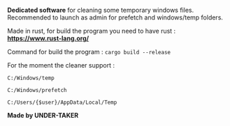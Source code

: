 **Dedicated software** for cleaning some temporary windows files.
Recommended to launch as admin for prefetch and windows/temp folders.

Made in rust, for build the program you need to have rust : 
**https://www.rust-lang.org/**

Command for build the program : 
``cargo build --release``


For the moment the cleaner support : 

``C:/Windows/temp``

``C:/Windows/prefetch``

``C:/Users/{$user}/AppData/Local/Temp``

**Made by UNDER-TAKER**
